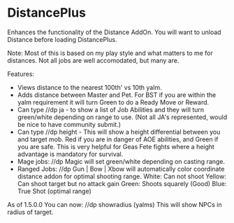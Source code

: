 # DistancePlus

Enhances the functionality of the Distance AddOn.  You will want to unload Distance before loading DistancePlus.

Note:  Most of this is based on my play style and what matters to me for distances.  Not all jobs are well accomodated, but many are.

Features:
* Views distance to the nearest 100th' vs 10th yalm.
* Adds distance between Master and Pet.  For BST if you are within the yalm requirement it will turn Green to do a Ready Move or Reward.
* Can type //dp ja   - to show a list of Job Abilities and they will turn green/white depending on range to use.  (Not all JA's represented, would be nice to have community submit.)
* Can type //dp height   - This will show a height differential between you and target mob.   Red if you are in danger of AOE abilities, and Green if you are safe.   This is very helpful for Geas Fete fights where a height advantage is mandatory for survival.
* Mage jobs:
//dp Magic   will set green/white depending on casting range.
* Ranged Jobs:
//dp Gun | Bow | Xbow  will automatically color coordinate distance addon for optimal shooting range.
     White: Can not shoot
	 Yellow: Can shoot target but no attack gain
	 Green:  Shoots squarely (Good)
	 Blue: True Shot  (optimal range)
	 
As of 1.5.0.0  You can now:
//dp showradius (yalms)    This will show NPCs in radius of target.